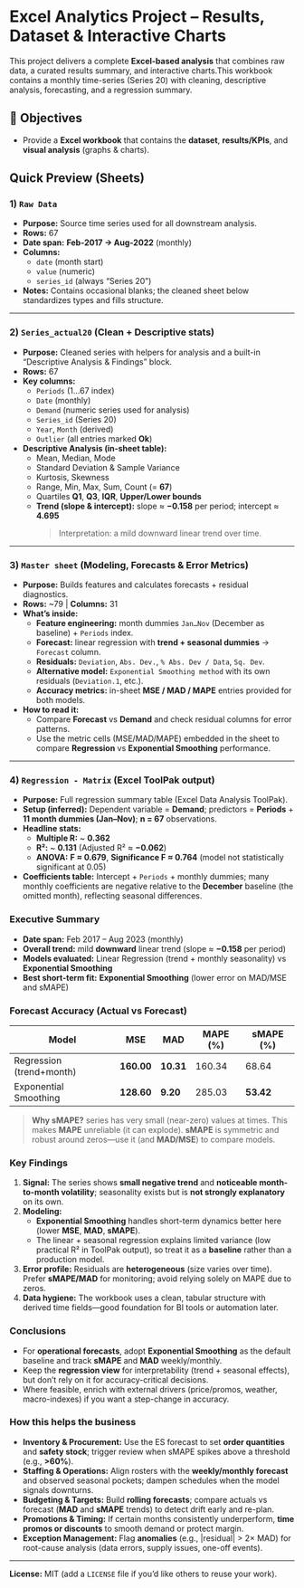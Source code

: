 # Excel Analytics Project – Results, Dataset & Interactive Charts

This project delivers a complete **Excel-based analysis** that combines raw data, a curated results summary, and interactive charts.This workbook contains a monthly time-series (Series 20) with cleaning, descriptive analysis, forecasting, and a regression summary.

## 🎯 Objectives
- Provide a **Excel workbook** that contains the **dataset**, **results/KPIs**, and **visual analysis** (graphs & charts).

## Quick Preview (Sheets)
### 1) `Raw Data`
- **Purpose:** Source time series used for all downstream analysis.
- **Rows:** 67  
- **Date span:** **Feb-2017 → Aug-2022** (monthly)
- **Columns:**  
  - `date` (month start)  
  - `value` (numeric)  
  - `series_id` (always “Series 20”)
- **Notes:** Contains occasional blanks; the cleaned sheet below standardizes types and fills structure.

---

### 2) `Series_actual20` (Clean + Descriptive stats)
- **Purpose:** Cleaned series with helpers for analysis and a built-in “Descriptive Analysis & Findings” block.
- **Rows:** 67
- **Key columns:**  
  - `Periods` (1…67 index)  
  - `Date` (monthly)  
  - `Demand` (numeric series used for analysis)  
  - `Series_id` (Series 20)  
  - `Year`, `Month` (derived)  
  - `Outlier` (all entries marked **Ok**)
- **Descriptive Analysis (in-sheet table):**  
  - Mean, Median, Mode  
  - Standard Deviation & Sample Variance  
  - Kurtosis, Skewness  
  - Range, Min, Max, Sum, Count (= **67**)  
  - Quartiles **Q1**, **Q3**, **IQR**, **Upper/Lower bounds**  
  - **Trend (slope & intercept):** slope ≈ **−0.158** per period; intercept ≈ **4.695**  
    > Interpretation: a mild downward linear trend over time.

---

### 3) `Master sheet` (Modeling, Forecasts & Error Metrics)
- **Purpose:** Builds features and calculates forecasts + residual diagnostics.
- **Rows:** ~79 | **Columns:** 31
- **What’s inside:**  
  - **Feature engineering:** month dummies `Jan…Nov` (December as baseline) + `Periods` index.  
  - **Forecast:** linear regression with **trend + seasonal dummies** → `Forecast` column.  
  - **Residuals:** `Deviation`, `Abs. Dev.`, `% Abs. Dev / Data`, `Sq. Dev`.  
  - **Alternative model:** `Exponential Smoothing method` with its own residuals (`Deviation.1`, etc.).  
  - **Accuracy metrics:** in-sheet **MSE / MAD / MAPE** entries provided for both models.
- **How to read it:**  
  - Compare **Forecast** vs **Demand** and check residual columns for error patterns.  
  - Use the metric cells (MSE/MAD/MAPE) embedded in the sheet to compare **Regression** vs **Exponential Smoothing** performance.

---

### 4) `Regression - Matrix` (Excel ToolPak output)
- **Purpose:** Full regression summary table (Excel Data Analysis ToolPak).
- **Setup (inferred):** Dependent variable = **Demand**; predictors = **Periods** + **11 month dummies (Jan–Nov)**; **n = 67** observations.
- **Headline stats:**  
  - **Multiple R:** ~ **0.362**  
  - **R²:** ~ **0.131** (Adjusted R² ≈ **−0.062**)  
  - **ANOVA:** **F ≈ 0.679**, **Significance F ≈ 0.764** (model not statistically significant at 0.05)  
- **Coefficients table:** Intercept + `Periods` + monthly dummies; many monthly coefficients are negative relative to the **December** baseline (the omitted month), reflecting seasonal differences.

### Executive Summary
- **Date span:** Feb 2017 – Aug 2023 (monthly)
- **Overall trend:** mild **downward** linear trend (slope ≈ **−0.158** per period)
- **Models evaluated:** Linear Regression (trend + monthly seasonality) vs **Exponential Smoothing**
- **Best short-term fit:** **Exponential Smoothing** (lower error on MAD/MSE and sMAPE)

### Forecast Accuracy (Actual vs Forecast)
| Model                     | MSE    | MAD   | MAPE (%) | sMAPE (%) |
|--------------------------|--------|-------|----------|-----------|
| Regression (trend+month) | **160.00** | **10.31** | 160.34   | 68.64     |
| Exponential Smoothing    | **128.60** | **9.20**  | 285.03   | **53.42** |

> **Why sMAPE?** series has very small (near-zero) values at times. This makes **MAPE** unreliable (it can explode). **sMAPE** is symmetric and robust around zeros—use it (and **MAD/MSE**) to compare models.



### Key Findings
1. **Signal:** The series shows **small negative trend** and **noticeable month-to-month volatility**; seasonality exists but is **not strongly explanatory** on its own.
2. **Modeling:**  
   - **Exponential Smoothing** handles short-term dynamics better here (lower **MSE**, **MAD**, **sMAPE**).  
   - The linear + seasonal regression explains limited variance (low practical R² in ToolPak output), so treat it as a **baseline** rather than a production model.
3. **Error profile:** Residuals are **heterogeneous** (size varies over time). Prefer **sMAPE/MAD** for monitoring; avoid relying solely on MAPE due to zeros.
4. **Data hygiene:** The workbook uses a clean, tabular structure with derived time fields—good foundation for BI tools or automation later.

### Conclusions
- For **operational forecasts**, adopt **Exponential Smoothing** as the default baseline and track **sMAPE** and **MAD** weekly/monthly.  
- Keep the **regression view** for interpretability (trend + seasonal effects), but don’t rely on it for accuracy-critical decisions.  
- Where feasible, enrich with external drivers (price/promos, weather, macro-indexes) if you want a step-change in accuracy.

### How this helps the business
- **Inventory & Procurement:** Use the ES forecast to set **order quantities** and **safety stock**; trigger review when sMAPE spikes above a threshold (e.g., **>60%**).  
- **Staffing & Operations:** Align rosters with the **weekly/monthly forecast** and observed seasonal pockets; dampen schedules when the model signals downturns.  
- **Budgeting & Targets:** Build **rolling forecasts**; compare actuals vs forecast (**MAD** and **sMAPE** trends) to detect drift early and re-plan.  
- **Promotions & Timing:** If certain months consistently underperform, **time promos or discounts** to smooth demand or protect margin.  
- **Exception Management:** Flag **anomalies** (e.g., |residual| > 2× MAD) for root-cause analysis (data errors, supply issues, one-off events).

---

**License:** MIT (add a `LICENSE` file if you’d like others to reuse your work).
